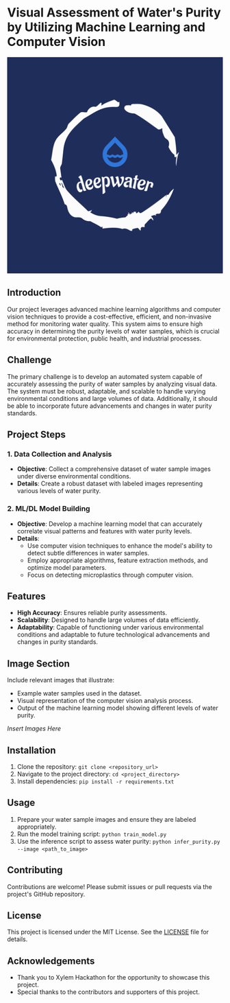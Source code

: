 # Visual Assessment of Water's Purity by Utilizing Machine Learning and Computer Vision

![Project Logo](static/images/logo-deepwater/png/logo-color.png)

## Introduction

Our project leverages advanced machine learning algorithms and computer vision techniques to provide a cost-effective, efficient, and non-invasive method for monitoring water quality. This system aims to ensure high accuracy in determining the purity levels of water samples, which is crucial for environmental protection, public health, and industrial processes.

## Challenge

The primary challenge is to develop an automated system capable of accurately assessing the purity of water samples by analyzing visual data. The system must be robust, adaptable, and scalable to handle varying environmental conditions and large volumes of data. Additionally, it should be able to incorporate future advancements and changes in water purity standards.

## Project Steps

### 1. Data Collection and Analysis
- **Objective**: Collect a comprehensive dataset of water sample images under diverse environmental conditions.
- **Details**: Create a robust dataset with labeled images representing various levels of water purity.

### 2. ML/DL Model Building
- **Objective**: Develop a machine learning model that can accurately correlate visual patterns and features with water purity levels.
- **Details**: 
  - Use computer vision techniques to enhance the model's ability to detect subtle differences in water samples.
  - Employ appropriate algorithms, feature extraction methods, and optimize model parameters.
  - Focus on detecting microplastics through computer vision.

## Features
- **High Accuracy**: Ensures reliable purity assessments.
- **Scalability**: Designed to handle large volumes of data efficiently.
- **Adaptability**: Capable of functioning under various environmental conditions and adaptable to future technological advancements and changes in purity standards.

## Image Section

Include relevant images that illustrate:
- Example water samples used in the dataset.
- Visual representation of the computer vision analysis process.
- Output of the machine learning model showing different levels of water purity.

*Insert Images Here*

## Installation

1. Clone the repository: `git clone <repository_url>`
2. Navigate to the project directory: `cd <project_directory>`
3. Install dependencies: `pip install -r requirements.txt`

## Usage

1. Prepare your water sample images and ensure they are labeled appropriately.
2. Run the model training script: `python train_model.py`
3. Use the inference script to assess water purity: `python infer_purity.py --image <path_to_image>`

## Contributing

Contributions are welcome! Please submit issues or pull requests via the project's GitHub repository.

## License

This project is licensed under the MIT License. See the [LICENSE](LICENSE) file for details.

## Acknowledgements

- Thank you to Xylem Hackathon for the opportunity to showcase this project.
- Special thanks to the contributors and supporters of this project.
